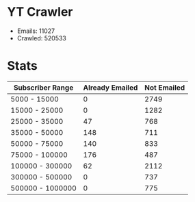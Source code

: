 # YT Crawler
- Emails: 11027
- Crawled: 520533

# Stats
| Subscriber Range  | Already Emailed | Not Emailed |
|-------|-------|-------|
| 5000 - 15000 | 0 | 2749 |
| 15000 - 25000 | 0 | 1282 |
| 25000 - 35000 | 47 | 768 |
| 35000 - 50000 | 148 | 711 |
| 50000 - 75000 | 140 | 833 |
| 75000 - 100000 | 176 | 487 |
| 100000 - 300000 | 62 | 2112 |
| 300000 - 500000 | 0 | 737 |
| 500000 - 1000000 | 0 | 775 |
